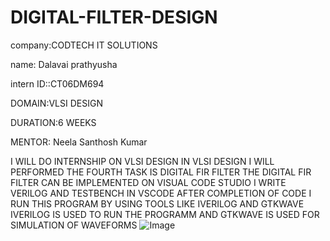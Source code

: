 # DIGITAL-FILTER-DESIGN
company:CODTECH IT SOLUTIONS

name: Dalavai prathyusha

intern ID::CT06DM694

DOMAIN:VLSI DESIGN

DURATION:6 WEEKS

MENTOR: Neela Santhosh Kumar

I WILL DO INTERNSHIP ON VLSI DESIGN IN VLSI DESIGN I WILL PERFORMED THE FOURTH  TASK IS DIGITAL FIR FILTER  THE DIGITAL FIR FILTER CAN BE IMPLEMENTED ON VISUAL CODE STUDIO I WRITE VERILOG AND TESTBENCH IN VSCODE AFTER COMPLETION OF CODE I RUN THIS PROGRAM BY USING TOOLS LIKE IVERILOG AND GTKWAVE IVERILOG IS USED TO RUN THE PROGRAMM AND GTKWAVE IS USED FOR SIMULATION OF WAVEFORMS
![Image](https://github.com/user-attachments/assets/70511cfb-1f93-464f-adf9-7517e81da214)

